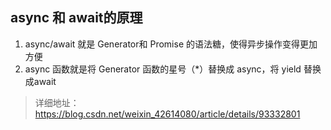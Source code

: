 ## async 和 await的原理

1. async/await 就是 Generator和 Promise 的语法糖，使得异步操作变得更加方便
2. async 函数就是将 Generator 函数的星号（\*）替换成 async，将 yield 替换成await


> 详细地址： https://blog.csdn.net/weixin_42614080/article/details/93332801


